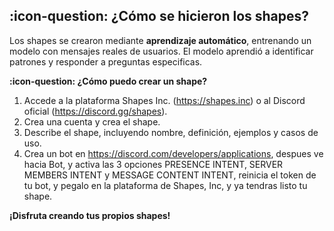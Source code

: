## **:icon-question: ¿Cómo se hicieron los shapes?**

Los shapes se crearon mediante **aprendizaje automático**, entrenando un modelo con mensajes reales de usuarios. El modelo aprendió a identificar patrones y responder a preguntas especificas.

**:icon-question: ¿Cómo puedo crear un shape?**

1. Accede a la plataforma Shapes Inc. (https://shapes.inc) o al Discord oficial (https://discord.gg/shapes).
2. Crea una cuenta y crea el shape.
3. Describe el shape, incluyendo nombre, definición, ejemplos y casos de uso.
4. Crea un bot en https://discord.com/developers/applications, despues ve hacia Bot, y activa las 3 opciones PRESENCE INTENT, SERVER MEMBERS INTENT
y MESSAGE CONTENT INTENT, reinicia el token de tu bot, y pegalo en la plataforma de Shapes, Inc, y ya tendras listo tu shape.

**¡Disfruta creando tus propios shapes!**
